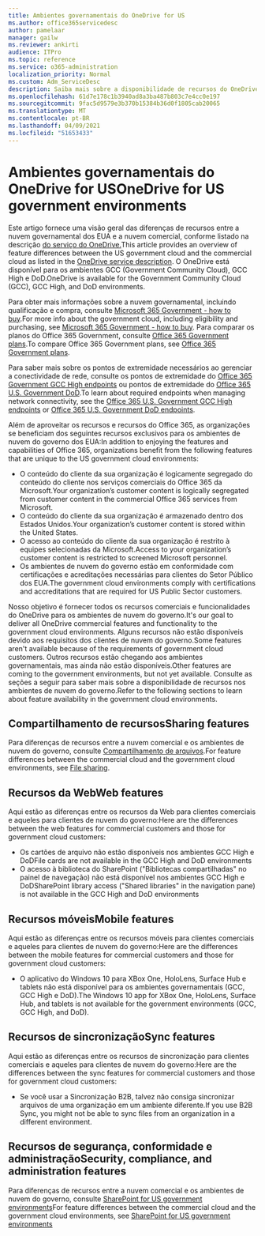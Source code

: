 ```yaml
---
title: Ambientes governamentais do OneDrive for US
ms.author: office365servicedesc
author: pamelaar
manager: gailw
ms.reviewer: ankirti
audience: ITPro
ms.topic: reference
ms.service: o365-administration
localization_priority: Normal
ms.custom: Adm_ServiceDesc
description: Saiba mais sobre a disponibilidade de recursos do OneDrive para clientes de nuvem do governo dos EUA.
ms.openlocfilehash: 61d7e178c1b3940ad8a3ba487b803c7e4cc0e197
ms.sourcegitcommit: 9fac5d9579e3b370b15384b36d0f1805cab20065
ms.translationtype: MT
ms.contentlocale: pt-BR
ms.lasthandoff: 04/09/2021
ms.locfileid: "51653433"
---
```

# <a name="onedrive-for-us-government-environments"></a><span data-ttu-id="97056-103">Ambientes governamentais do OneDrive for US</span><span class="sxs-lookup"><span data-stu-id="97056-103">OneDrive for US government environments</span></span>

<span data-ttu-id="97056-104">Este artigo fornece uma visão geral das diferenças de recursos entre a nuvem governamental dos EUA e a nuvem comercial, conforme listado na descrição [do serviço do OneDrive.](../../onedrive-for-business-service-description.md)</span><span class="sxs-lookup"><span data-stu-id="97056-104">This article provides an overview of feature differences between the US government cloud and the commercial cloud as listed in the [OneDrive service description](../../onedrive-for-business-service-description.md).</span></span> <span data-ttu-id="97056-105">O OneDrive está disponível para os ambientes GCC (Government Community Cloud), GCC High e DoD.</span><span class="sxs-lookup"><span data-stu-id="97056-105">OneDrive is available for the Government Community Cloud (GCC), GCC High, and DoD environments.</span></span> 

<span data-ttu-id="97056-106">Para obter mais informações sobre a nuvem governamental, incluindo qualificação e compra, consulte [Microsoft 365 Government - how to buy](./microsoft-365-government-how-to-buy.md).</span><span class="sxs-lookup"><span data-stu-id="97056-106">For more info about the government cloud, including eligibility and purchasing, see [Microsoft 365 Government - how to buy](./microsoft-365-government-how-to-buy.md).</span></span> <span data-ttu-id="97056-107">Para comparar os planos do Office 365 Government, consulte [Office 365 Government plans](https://www.microsoft.com/microsoft-365/government/compare-office-365-government-plans?rtc=1#EligibilityRequirements).</span><span class="sxs-lookup"><span data-stu-id="97056-107">To compare Office 365 Government plans, see [Office 365 Government plans](https://www.microsoft.com/microsoft-365/government/compare-office-365-government-plans?rtc=1#EligibilityRequirements).</span></span>

<span data-ttu-id="97056-108">Para saber mais sobre os pontos de extremidade necessários ao gerenciar a conectividade de rede, consulte os pontos de extremidade do [Office 365 Government GCC High endpoints](/office365/enterprise/office-365-u-s-government-gcc-high-endpoints#sharepoint-online-and-onedrive-for-business) ou pontos de extremidade do [Office 365 U.S. Government DoD](/office365/enterprise/office-365-u-s-government-dod-endpoints#sharepoint-online-and-onedrive-for-business).</span><span class="sxs-lookup"><span data-stu-id="97056-108">To learn about required endpoints when managing network connectivity, see the [Office 365 U.S. Government GCC High endpoints](/office365/enterprise/office-365-u-s-government-gcc-high-endpoints#sharepoint-online-and-onedrive-for-business) or [Office 365 U.S. Government DoD endpoints](/office365/enterprise/office-365-u-s-government-dod-endpoints#sharepoint-online-and-onedrive-for-business).</span></span>

<span data-ttu-id="97056-109">Além de aproveitar os recursos e recursos do Office 365, as organizações se beneficiam dos seguintes recursos exclusivos para os ambientes de nuvem do governo dos EUA:</span><span class="sxs-lookup"><span data-stu-id="97056-109">In addition to enjoying the features and capabilities of Office 365, organizations benefit from the following features that are unique to the US government cloud environments:</span></span>

-   <span data-ttu-id="97056-110">O conteúdo do cliente da sua organização é logicamente segregado do conteúdo do cliente nos serviços comerciais do Office 365 da Microsoft.</span><span class="sxs-lookup"><span data-stu-id="97056-110">Your organization’s customer content is logically segregated from customer content in the commercial Office 365 services from Microsoft.</span></span>
-   <span data-ttu-id="97056-111">O conteúdo do cliente da sua organização é armazenado dentro dos Estados Unidos.</span><span class="sxs-lookup"><span data-stu-id="97056-111">Your organization’s customer content is stored within the United States.</span></span>
-   <span data-ttu-id="97056-112">O acesso ao conteúdo do cliente da sua organização é restrito à equipes selecionadas da Microsoft.</span><span class="sxs-lookup"><span data-stu-id="97056-112">Access to your organization’s customer content is restricted to screened Microsoft personnel.</span></span>
-   <span data-ttu-id="97056-113">Os ambientes de nuvem do governo estão em conformidade com certificações e acreditações necessárias para clientes do Setor Público dos EUA.</span><span class="sxs-lookup"><span data-stu-id="97056-113">The government cloud environments comply with certifications and accreditations that are required for US Public Sector customers.</span></span>

<span data-ttu-id="97056-114">Nosso objetivo é fornecer todos os recursos comerciais e funcionalidades do OneDrive para os ambientes de nuvem do governo.</span><span class="sxs-lookup"><span data-stu-id="97056-114">It's our goal to deliver all OneDrive commercial features and functionality to the government cloud environments.</span></span> <span data-ttu-id="97056-115">Alguns recursos não estão disponíveis devido aos requisitos dos clientes de nuvem do governo.</span><span class="sxs-lookup"><span data-stu-id="97056-115">Some features aren't available because of the requirements of government cloud customers.</span></span> <span data-ttu-id="97056-116">Outros recursos estão chegando aos ambientes governamentais, mas ainda não estão disponíveis.</span><span class="sxs-lookup"><span data-stu-id="97056-116">Other features are coming to the government environments, but not yet available.</span></span> <span data-ttu-id="97056-117">Consulte as seções a seguir para saber mais sobre a disponibilidade de recursos nos ambientes de nuvem do governo.</span><span class="sxs-lookup"><span data-stu-id="97056-117">Refer to the following sections to learn about feature availability in the government cloud environments.</span></span>

## <a name="sharing-features"></a><span data-ttu-id="97056-118">Compartilhamento de recursos</span><span class="sxs-lookup"><span data-stu-id="97056-118">Sharing features</span></span>

<span data-ttu-id="97056-119">Para diferenças de recursos entre a nuvem comercial e os ambientes de nuvem do governo, consulte [Compartilhamento de arquivos](./gcc-high-and-dod.md#file-sharing).</span><span class="sxs-lookup"><span data-stu-id="97056-119">For feature differences between the commercial cloud and the government cloud environments, see [File sharing](./gcc-high-and-dod.md#file-sharing).</span></span>

## <a name="web-features"></a><span data-ttu-id="97056-120">Recursos da Web</span><span class="sxs-lookup"><span data-stu-id="97056-120">Web features</span></span>

<span data-ttu-id="97056-121">Aqui estão as diferenças entre os recursos da Web para clientes comerciais e aqueles para clientes de nuvem do governo:</span><span class="sxs-lookup"><span data-stu-id="97056-121">Here are the differences between the web features for commercial customers and those for government cloud customers:</span></span>

- <span data-ttu-id="97056-122">Os cartões de arquivo não estão disponíveis nos ambientes GCC High e DoD</span><span class="sxs-lookup"><span data-stu-id="97056-122">File cards are not available in the GCC High and DoD environments</span></span>
- <span data-ttu-id="97056-123">O acesso à biblioteca do SharePoint ("Bibliotecas compartilhadas" no painel de navegação) não está disponível nos ambientes GCC High e DoD</span><span class="sxs-lookup"><span data-stu-id="97056-123">SharePoint library access ("Shared libraries" in the navigation pane) is not available in the GCC High and DoD environments</span></span>

## <a name="mobile-features"></a><span data-ttu-id="97056-124">Recursos móveis</span><span class="sxs-lookup"><span data-stu-id="97056-124">Mobile features</span></span>

<span data-ttu-id="97056-125">Aqui estão as diferenças entre os recursos móveis para clientes comerciais e aqueles para clientes de nuvem do governo:</span><span class="sxs-lookup"><span data-stu-id="97056-125">Here are the differences between the mobile features for commercial customers and those for government cloud customers:</span></span>

- <span data-ttu-id="97056-126">O aplicativo do Windows 10 para XBox One, HoloLens, Surface Hub e tablets não está disponível para os ambientes governamentais (GCC, GCC High e DoD).</span><span class="sxs-lookup"><span data-stu-id="97056-126">The Windows 10 app for XBox One, HoloLens, Surface Hub, and tablets is not available for the government environments (GCC, GCC High, and DoD).</span></span>

## <a name="sync-features"></a><span data-ttu-id="97056-127">Recursos de sincronização</span><span class="sxs-lookup"><span data-stu-id="97056-127">Sync features</span></span>

<span data-ttu-id="97056-128">Aqui estão as diferenças entre os recursos de sincronização para clientes comerciais e aqueles para clientes de nuvem do governo:</span><span class="sxs-lookup"><span data-stu-id="97056-128">Here are the differences between the sync features for commercial customers and those for government cloud customers:</span></span>

- <span data-ttu-id="97056-129">Se você usar a Sincronização B2B, talvez não consiga sincronizar arquivos de uma organização em um ambiente diferente.</span><span class="sxs-lookup"><span data-stu-id="97056-129">If you use B2B Sync, you might not be able to sync files from an organization in a different environment.</span></span>

## <a name="security-compliance-and-administration-features"></a><span data-ttu-id="97056-130">Recursos de segurança, conformidade e administração</span><span class="sxs-lookup"><span data-stu-id="97056-130">Security, compliance, and administration features</span></span>

<span data-ttu-id="97056-131">Para diferenças de recursos entre a nuvem comercial e os ambientes de nuvem do governo, consulte [SharePoint for US government environments](sharepoint.md)</span><span class="sxs-lookup"><span data-stu-id="97056-131">For feature differences between the commercial cloud and the government cloud environments, see [SharePoint for US government environments](sharepoint.md)</span></span>